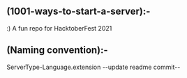 ## (1001-ways-to-start-a-server):-
:) A fun repo for HacktoberFest 2021

## (Naming convention):-
ServerType-Language.extension
--update readme commit--
